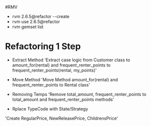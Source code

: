 #RMV
- rvm 2.6.5@refactor --create
- rvm use 2.6.5@refactor
- rvm gemset list

# Refactoring 1 Step

- Extract Method
'Extract case logic from Customer class to amount_for(rental) and frequent_renter_points to frequent_renter_points(rental, my_points)'

- Move Method
'Move Method amount_for(rental) and frequent_renter_points to Rental class'

- Removing Temps
'Remove total_amount, frequent_renter_points to total_amount and frequent_renter_points methods'

- Rplace TypeCode with State/Strategy

'Create RegularPrice, NewReleasePrice, ChildrensPrice'
